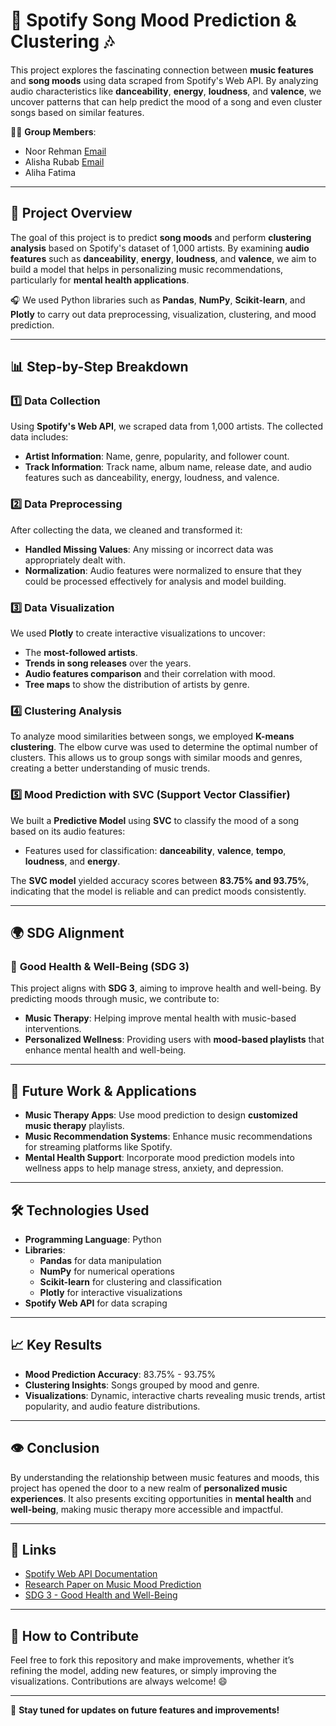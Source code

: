 # 🎵 **Spotify Song Mood Prediction & Clustering** 🎶

This project explores the fascinating connection between **music features** and **song moods** using data scraped from Spotify's Web API. By analyzing audio characteristics like **danceability**, **energy**, **loudness**, and **valence**, we uncover patterns that can help predict the mood of a song and even cluster songs based on similar features.

👨‍💻 **Group Members**:
- Noor Rehman [Email](mailto:hello.noorrehman@gmail.com)
- Alisha Rubab [Email](mailto:alisharubab7@gmail.com)
- Aliha Fatima

---

## 🚀 **Project Overview**
The goal of this project is to predict **song moods** and perform **clustering analysis** based on Spotify's dataset of 1,000 artists. By examining **audio features** such as **danceability**, **energy**, **loudness**, and **valence**, we aim to build a model that helps in personalizing music recommendations, particularly for **mental health applications**.

🎧 We used Python libraries such as **Pandas**, **NumPy**, **Scikit-learn**, and **Plotly** to carry out data preprocessing, visualization, clustering, and mood prediction. 

---

## 📊 **Step-by-Step Breakdown**

### 1️⃣ **Data Collection**
Using **Spotify's Web API**, we scraped data from 1,000 artists. The collected data includes:
- **Artist Information**: Name, genre, popularity, and follower count.
- **Track Information**: Track name, album name, release date, and audio features such as danceability, energy, loudness, and valence.

### 2️⃣ **Data Preprocessing**
After collecting the data, we cleaned and transformed it:
- **Handled Missing Values**: Any missing or incorrect data was appropriately dealt with.
- **Normalization**: Audio features were normalized to ensure that they could be processed effectively for analysis and model building.

### 3️⃣ **Data Visualization**
We used **Plotly** to create interactive visualizations to uncover:
- The **most-followed artists**.
- **Trends in song releases** over the years.
- **Audio features comparison** and their correlation with mood.
- **Tree maps** to show the distribution of artists by genre.

### 4️⃣ **Clustering Analysis**
To analyze mood similarities between songs, we employed **K-means clustering**. The elbow curve was used to determine the optimal number of clusters. This allows us to group songs with similar moods and genres, creating a better understanding of music trends.

### 5️⃣ **Mood Prediction with SVC (Support Vector Classifier)**
We built a **Predictive Model** using **SVC** to classify the mood of a song based on its audio features:
- Features used for classification: **danceability**, **valence**, **tempo**, **loudness**, and **energy**.

The **SVC model** yielded accuracy scores between **83.75% and 93.75%**, indicating that the model is reliable and can predict moods consistently.

---

## 🌍 **SDG Alignment**

### 🎯 **Good Health & Well-Being (SDG 3)**
This project aligns with **SDG 3**, aiming to improve health and well-being. By predicting moods through music, we contribute to:
- **Music Therapy**: Helping improve mental health with music-based interventions.
- **Personalized Wellness**: Providing users with **mood-based playlists** that enhance mental health and well-being.

---

## 🔮 **Future Work & Applications**
- **Music Therapy Apps**: Use mood prediction to design **customized music therapy** playlists.
- **Music Recommendation Systems**: Enhance music recommendations for streaming platforms like Spotify.
- **Mental Health Support**: Incorporate mood prediction models into wellness apps to help manage stress, anxiety, and depression.

---

## 🛠 **Technologies Used**
- **Programming Language**: Python
- **Libraries**:
  - **Pandas** for data manipulation
  - **NumPy** for numerical operations
  - **Scikit-learn** for clustering and classification
  - **Plotly** for interactive visualizations
- **Spotify Web API** for data scraping

---

## 📈 **Key Results**
- **Mood Prediction Accuracy**: 83.75% - 93.75%
- **Clustering Insights**: Songs grouped by mood and genre.
- **Visualizations**: Dynamic, interactive charts revealing music trends, artist popularity, and audio feature distributions.

---

## 👁 **Conclusion**
By understanding the relationship between music features and moods, this project has opened the door to a new realm of **personalized music experiences**. It also presents exciting opportunities in **mental health** and **well-being**, making music therapy more accessible and impactful. 

---

## 🔗 **Links**
- [Spotify Web API Documentation](https://developer.spotify.com/documentation/web-api/)
- [Research Paper on Music Mood Prediction](https://www.researchgate.net/publication/370450676_Music_Mood_Prediction_Based_on_Spotify's_Audio_Features_Using_Logistic_Regression)
- [SDG 3 - Good Health and Well-Being](https://sdgs.un.org/goals/goal3)

---

## 💬 **How to Contribute**
Feel free to fork this repository and make improvements, whether it’s refining the model, adding new features, or simply improving the visualizations. Contributions are always welcome! 😄

---

📢 **Stay tuned for updates on future features and improvements!**

